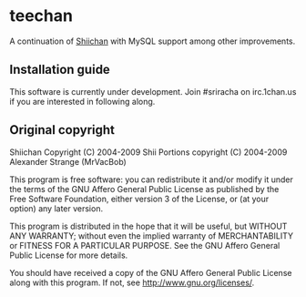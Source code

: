 teechan
=======

A continuation of [Shiichan](http://wakaba.c3.cx/shii/shiichan) with MySQL support among other improvements.


Installation guide
------------

This software is currently under development.  Join #sriracha on irc.1chan.us if you are interested in following along.


Original copyright
------------

Shiichan
Copyright (C) 2004-2009 Shii
Portions copyright (C) 2004-2009 Alexander Strange (MrVacBob)

This program is free software: you can redistribute it and/or modify
it under the terms of the GNU Affero General Public License as published by
the Free Software Foundation, either version 3 of the License, or
(at your option) any later version.

This program is distributed in the hope that it will be useful,
but WITHOUT ANY WARRANTY; without even the implied warranty of
MERCHANTABILITY or FITNESS FOR A PARTICULAR PURPOSE.  See the
GNU Affero General Public License for more details.

You should have received a copy of the GNU Affero General Public License
along with this program.  If not, see <http://www.gnu.org/licenses/>.

